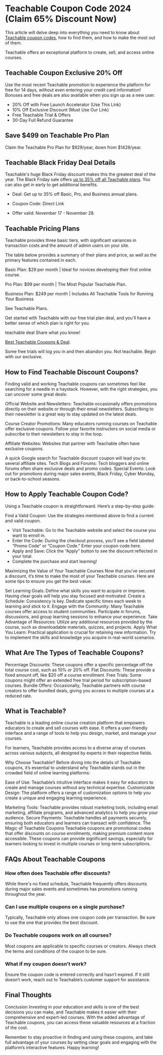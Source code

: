 # Teachable Coupon Code 2024 (Claim 65% Discount Now)

This article will delve deep into everything you need to know about [Teachable coupon codes](https://community.eufy.com/t/teachable-discount-coupon-save-75-in-2024/4511300), how to find them, and how to make the most out of them.

Teachable offers an exceptional platform to create, sell, and access online courses.

## Teachable Coupon Exclusive 20% Off

Use the most recent Teachable promotion to experience the platform for free for 14 days, without even entering your credit card information! Bonuses and free deals are also available when you sign up as a new user.

* 20% Off with Free Launch Accelerator (Use This Link)
* 10% Off Exclusive Discount (Must Use Our Link)
* Free Teachable Trial & Offers
* 30-Day Full Refund Guarantee

## Save $499 on Teachable Pro Plan

Claim the Teachable Pro Plan for $929/year, down from $1428/year.

## Teachable Black Friday Deal Details

Teachable's huge Black Friday discount makes this the greatest deal of the year. The Black Friday sale offers [up to 35% off all Teachable plans](https://teachcoupon.discount/). You can also get in early to get additional benefits.

* Deal: Get up to 35% off Basic, Pro, and Business annual plans.
* Coupon Code: Direct Link

* Offer valid: November 17 - November 28.

## Teachable Pricing Plans

Teachable provides three basic tiers, with significant variances in transaction costs and the amount of admin users on your site.

The table below provides a summary of their plans and price, as well as the primary features contained in each.

Basic Plan: $29 per month | Ideal for novices developing their first online course.

Pro Plan: $99 per month | The Most Popular Teachable Plan.

Business Plan: $249 per month | Includes All Teachable Tools for Running Your Business

See Teachable Plans.

Get started with Teachable with our free trial plan deal, and you'll have a better sense of which plan is right for you.

teachable deal Share what you know!

[Best Teachable Coupons & Deal](https://devopscloudcoupon.com/teachable-discount-coupon/).

Some free trials will log you in and then abandon you. Not teachable. Begin with our exclusive.

## How to Find Teachable Discount Coupons?

Finding valid and working Teachable coupons can sometimes feel like searching for a needle in a haystack. However, with the right strategies, you can uncover some great deals:

Official Website and Newsletters: Teachable occasionally offers promotions directly on their website or through their email newsletters. Subscribing to their newsletter is a great way to stay updated on the latest deals.

Course Creator Promotions: Many educators running courses on Teachable offer exclusive coupons. Follow your favorite instructors on social media or subscribe to their newsletters to stay in the loop.

Affiliate Websites: Websites that partner with Teachable often have exclusive coupons.

A quick Google search for Teachable discount coupon will lead you to several affiliate sites. Tech Blogs and Forums: Tech bloggers and online forums often share exclusive deals and promo codes. Special Events: Look out for promotions during major sales events, Black Friday, Cyber Monday, or back-to-school seasons.

## How to Apply Teachable Coupon Code?

Using a Teachable coupon is straightforward. Here’s a step-by-step guide:

Find a Valid Coupon: Use the strategies mentioned above to find a current and valid coupon.

* Visit Teachable: Go to the Teachable website and select the course you want to enroll in.
* Enter the Code: During the checkout process, you’ll see a field labeled “Promo Code” or “Coupon Code.” Enter your coupon code here.
* Apply and Save: Click the “Apply” button to see the discount reflected in your total.
* Complete the purchase and start learning!

Maximizing the Value of Your Teachable Courses Now that you’ve secured a discount, it’s time to make the most of your Teachable courses. Here are some tips to ensure you get the best value:

Set Learning Goals: Define what skills you want to acquire or improve. Having clear goals will help you stay focused and motivated. Create a Schedule: Consistency is key. Dedicate specific times each week to learning and stick to it. Engage with the Community: Many Teachable courses offer access to student communities. Participate in forums, discussions, and group learning sessions to enhance your experience. Take Advantage of Resources: Utilize any additional resources provided by the course, such as downloadable materials, quizzes, and projects. Apply What You Learn: Practical application is crucial for retaining new information. Try to implement the skills and knowledge you acquire in real-world scenarios.

## What Are The Types of Teachable Coupons?

Percentage Discounts: These coupons offer a specific percentage off the total course cost, such as 10% or 20% off. Flat Discounts: These provide a fixed amount off, like $20 off a course enrollment. Free Trials: Some coupons might offer an extended free trial period for subscription-based courses. Bundle Offers: Occasionally, Teachable partners with course creators to offer bundled deals, giving you access to multiple courses at a reduced rate.

## What is Teachable?

Teachable is a leading online course creation platform that empowers educators to create and sell courses with ease. It offers a user-friendly interface and a range of tools to help you design, market, and manage your courses.

For learners, Teachable provides access to a diverse array of courses across various subjects, all designed by experts in their respective fields.

Why Choose Teachable? Before diving into the details of Teachable coupons, it’s essential to understand why Teachable stands out in the crowded field of online learning platforms:

Ease of Use: Teachable’s intuitive interface makes it easy for educators to create and manage courses without any technical expertise. Customizable Design: The platform offers a range of customization options to help you create a unique and engaging learning experience.

Marketing Tools: Teachable provides robust marketing tools, including email marketing, affiliate programs, and advanced analytics to help you grow your audience. Secure Payments: Teachable handles all payments securely, ensuring both educators and learners can transact with confidence. The Magic of Teachable Coupons Teachable coupons are promotional codes that offer discounts on course enrollments, making premium content more accessible. These coupons can provide significant savings, especially for learners looking to invest in multiple courses or long-term subscriptions.

## FAQs About Teachable Coupons

### How often does Teachable offer discounts?

While there's no fixed schedule, Teachable frequently offers discounts during major sales events and sometimes has promotions running throughout the year.

### Can I use multiple coupons on a single purchase?

Typically, Teachable only allows one coupon code per transaction. Be sure to use the one that provides the best discount.

### Do Teachable coupons work on all courses?

Most coupons are applicable to specific courses or creators. Always check the terms and conditions of the coupon to be sure.

### What if my coupon doesn’t work?

Ensure the coupon code is entered correctly and hasn’t expired. If it still doesn’t work, reach out to Teachable’s customer support for assistance.

## Final Thoughts

Conclusion Investing in your education and skills is one of the best decisions you can make, and Teachable makes it easier with their comprehensive and expert-led courses. With the added advantage of Teachable coupons, you can access these valuable resources at a fraction of the cost.

Remember to stay proactive in finding and using these coupons, and take full advantage of your courses by setting clear goals and engaging with the platform’s interactive features. Happy learning!
